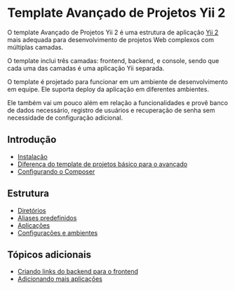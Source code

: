 Template Avançado de Projetos Yii 2
===================================

O template Avançado de Projetos Yii 2 é uma estrutura de aplicação [Yii 2](http://www.yiiframework.com/) mais adequada
para desenvolvimento de projetos Web complexos com múltiplas camadas.

O template inclui três camadas: frontend, backend, e console, sendo que cada uma das
camadas é uma aplicação Yii separada.

O template é projetado para funcionar em um ambiente de desenvolvimento em equipe. Ele suporta
deploy da aplicação em diferentes ambientes.

Ele também vai um pouco além em relação a funcionalidades e provê banco de dados necessário,
registro de usuários e recuperação de senha sem necessidade de configuração adicional.

Introdução
----------

* [Instalação](start-installation.md)
* [Diferença do template de projetos básico para o avançado](start-comparison.md)
* [Configurando o Composer](start-composer.md)

Estrutura
---------

* [Diretórios](structure-directories.md)
* [Aliases predefinidos](structure-path-aliases.md)
* [Aplicações](structure-applications.md)
* [Configurações e ambientes](structure-environments.md)

Tópicos adicionais
------------------

* [Criando links do backend para o frontend](topic-link-backend-frontend.md)
* [Adicionando mais aplicações](topic-adding-more-apps.md)